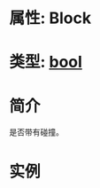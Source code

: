 # 属性: Block
# 类型: [bool](../../bool.md)
# 简介
<!-- START ShortDesc -->
是否带有碰撞。
<!-- END ShortDesc -->


<!-- START Desc -->

<!-- END Desc -->

# 实例
<!-- START SAMPLE -->

<!-- END SAMPLE -->

		 